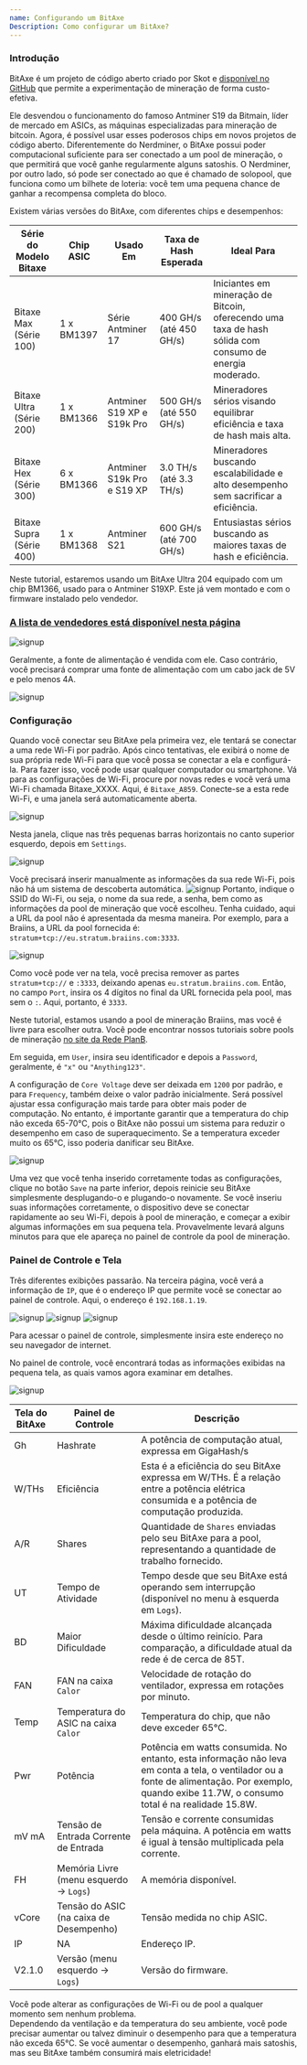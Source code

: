 ```yaml
---
name: Configurando um BitAxe
Description: Como configurar um BitAxe?
---
```


### Introdução

BitAxe é um projeto de código aberto criado por Skot e [disponível no GitHub](https://github.com/skot/bitaxe) que permite a experimentação de mineração de forma custo-efetiva.

Ele desvendou o funcionamento do famoso Antminer S19 da Bitmain, líder de mercado em ASICs, as máquinas especializadas para mineração de bitcoin. Agora, é possível usar esses poderosos chips em novos projetos de código aberto. Diferentemente do Nerdminer, o BitAxe possui poder computacional suficiente para ser conectado a um pool de mineração, o que permitirá que você ganhe regularmente alguns satoshis. O Nerdminer, por outro lado, só pode ser conectado ao que é chamado de solopool, que funciona como um bilhete de loteria: você tem uma pequena chance de ganhar a recompensa completa do bloco.

Existem várias versões do BitAxe, com diferentes chips e desempenhos:

| Série do Modelo Bitaxe   | Chip ASIC | Usado Em                    | Taxa de Hash Esperada       | Ideal Para                                                                                                 |
| ------------------------ | --------- | --------------------------- | --------------------------- | ---------------------------------------------------------------------------------------------------------- |
| Bitaxe Max (Série 100)   | 1 x BM1397| Série Antminer 17           | 400 GH/s (até 450 GH/s)     | Iniciantes em mineração de Bitcoin, oferecendo uma taxa de hash sólida com consumo de energia moderado.    |
| Bitaxe Ultra (Série 200) | 1 x BM1366| Antminer S19 XP e S19k Pro  | 500 GH/s (até 550 GH/s)     | Mineradores sérios visando equilibrar eficiência e taxa de hash mais alta.                                 |
| Bitaxe Hex (Série 300)   | 6 x BM1366| Antminer S19k Pro e S19 XP  | 3.0 TH/s (até 3.3 TH/s)     | Mineradores buscando escalabilidade e alto desempenho sem sacrificar a eficiência.                         |
| Bitaxe Supra (Série 400) | 1 x BM1368| Antminer S21                | 600 GH/s (até 700 GH/s)     | Entusiastas sérios buscando as maiores taxas de hash e eficiência.                                         |

Neste tutorial, estaremos usando um BitAxe Ultra 204 equipado com um chip BM1366, usado para o Antminer S19XP. Este já vem montado e com o firmware instalado pelo vendedor.

### [A lista de vendedores está disponível nesta página](https://bitaxe.org/legit.html)

![signup](assets/2.webp)

Geralmente, a fonte de alimentação é vendida com ele. Caso contrário, você precisará comprar uma fonte de alimentação com um cabo jack de 5V e pelo menos 4A.

![signup](assets/1.webp)

### Configuração
Quando você conectar seu BitAxe pela primeira vez, ele tentará se conectar a uma rede Wi-Fi por padrão. Após cinco tentativas, ele exibirá o nome de sua própria rede Wi-Fi para que você possa se conectar a ela e configurá-la.
Para fazer isso, você pode usar qualquer computador ou smartphone. Vá para as configurações de Wi-Fi, procure por novas redes e você verá uma Wi-Fi chamada Bitaxe_XXXX. Aqui, é `Bitaxe_A859`. Conecte-se a esta rede Wi-Fi, e uma janela será automaticamente aberta.

![signup](assets/3.webp)

Nesta janela, clique nas três pequenas barras horizontais no canto superior esquerdo, depois em `Settings`.

![signup](assets/4.webp)

Você precisará inserir manualmente as informações da sua rede Wi-Fi, pois não há um sistema de descoberta automática.
![signup](assets/5.webp)
Portanto, indique o SSID do Wi-Fi, ou seja, o nome da sua rede, a senha, bem como as informações da pool de mineração que você escolheu. Tenha cuidado, aqui a URL da pool não é apresentada da mesma maneira. Por exemplo, para a Braiins, a URL da pool fornecida é: `stratum+tcp://eu.stratum.braiins.com:3333`.

![signup](assets/6.webp)

Como você pode ver na tela, você precisa remover as partes `stratum+tcp://` e `:3333`, deixando apenas `eu.stratum.braiins.com`. Então, no campo `Port`, insira os 4 dígitos no final da URL fornecida pela pool, mas sem o `:`. Aqui, portanto, é `3333`.

Neste tutorial, estamos usando a pool de mineração Braiins, mas você é livre para escolher outra. Você pode encontrar nossos tutoriais sobre pools de mineração [no site da Rede PlanB](https://planb.network/en/tutorials/mining).

Em seguida, em `User`, insira seu identificador e depois a `Password`, geralmente, é `"x"` ou `"Anything123"`.

A configuração de `Core Voltage` deve ser deixada em `1200` por padrão, e para `Frequency`, também deixe o valor padrão inicialmente. Será possível ajustar essa configuração mais tarde para obter mais poder de computação. No entanto, é importante garantir que a temperatura do chip não exceda 65-70°C, pois o BitAxe não possui um sistema para reduzir o desempenho em caso de superaquecimento. Se a temperatura exceder muito os 65°C, isso poderia danificar seu BitAxe.

![signup](assets/7.webp)

Uma vez que você tenha inserido corretamente todas as configurações, clique no botão `Save` na parte inferior, depois reinicie seu BitAxe simplesmente desplugando-o e plugando-o novamente.
Se você inseriu suas informações corretamente, o dispositivo deve se conectar rapidamente ao seu Wi-Fi, depois à pool de mineração, e começar a exibir algumas informações em sua pequena tela. Provavelmente levará alguns minutos para que ele apareça no painel de controle da pool de mineração.
### Painel de Controle e Tela

Três diferentes exibições passarão. Na terceira página, você verá a informação de `IP`, que é o endereço IP que permite você se conectar ao painel de controle. Aqui, o endereço é `192.168.1.19`.

![signup](assets/8.webp) ![signup](assets/9.webp) ![signup](assets/10.webp)

Para acessar o painel de controle, simplesmente insira este endereço no seu navegador de internet.

No painel de controle, você encontrará todas as informações exibidas na pequena tela, as quais vamos agora examinar em detalhes.

![signup](assets/11.webp)

| Tela do BitAxe | Painel de Controle                          | Descrição                                                                                                                                                                                                                   |
| -------------- | ------------------------------------------- | --------------------------------------------------------------------------------------------------------------------------------------------------------------------------------------------------------------------------- |
| Gh             | Hashrate                                    | A potência de computação atual, expressa em GigaHash/s                                                                                                                                                                      |
| W/THs          | Eficiência                                  | Esta é a eficiência do seu BitAxe expressa em W/THs. É a relação entre a potência elétrica consumida e a potência de computação produzida.                                                                                  |
| A/R            | Shares                                      | Quantidade de `Shares` enviadas pelo seu BitAxe para a pool, representando a quantidade de trabalho fornecido.                                                                                                             |
| UT             | Tempo de Atividade                          | Tempo desde que seu BitAxe está operando sem interrupção (disponível no menu à esquerda em `Logs`).                                                                                                                        |
| BD            | Maior Dificuldade                           | Máxima dificuldade alcançada desde o último reinício. Para comparação, a dificuldade atual da rede é de cerca de 85T.                                                                                                     |
| FAN           | FAN na caixa `Calor`                        | Velocidade de rotação do ventilador, expressa em rotações por minuto.                                                                                                                                                     |
| Temp          | Temperatura do ASIC na caixa `Calor`        | Temperatura do chip, que não deve exceder 65°C.                                                                                                                                                                           |
| Pwr           | Potência                                    | Potência em watts consumida. No entanto, esta informação não leva em conta a tela, o ventilador ou a fonte de alimentação. Por exemplo, quando exibe 11.7W, o consumo total é na realidade 15.8W.                       |
| mV mA         | Tensão de Entrada Corrente de Entrada       | Tensão e corrente consumidas pela máquina. A potência em watts é igual à tensão multiplicada pela corrente.                                                                                                               |
| FH            | Memória Livre (menu esquerdo -> `Logs`)     | A memória disponível.                                                                                                                                                                                                    |
| vCore         | Tensão do ASIC (na caixa de Desempenho)     | Tensão medida no chip ASIC.                                                                                                                                                                                               |
| IP            | NA                                          | Endereço IP.                                                                                                                                                                                                              |
| V2.1.0        | Versão (menu esquerdo -> `Logs`)            | Versão do firmware.                                                                                                                                                                                                       |
Você pode alterar as configurações de Wi-Fi ou de pool a qualquer momento sem nenhum problema.  
Dependendo da ventilação e da temperatura do seu ambiente, você pode precisar aumentar ou talvez diminuir o desempenho para que a temperatura não exceda 65°C. Se você aumentar o desempenho, ganhará mais satoshis, mas seu BitAxe também consumirá mais eletricidade!